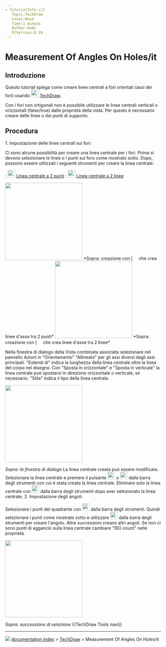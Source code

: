 ```yaml
---
- TutorialInfo:/it
   Topic:TechDraw
   Level:Base
   Time:1 minute
   Author:AnHi
   FCVersion:0.19
---
```


# Measurement Of Angles On Holes/it







## Introduzione

Questo tutorial spiega come creare linee centrali a fori orientati (assi dei fori) usando <img alt="" src=images/Workbench_TechDraw.svg  style="width:24px;"> [TechDraw](TechDraw_Workbench/it.md).

Con i fori non ortigonali non è possibile utilizzare le linee centrali verticali o orizzontali (false/true) dalle proprietà della vista. Per questo è necessario creare delle linee o dei punti di supporto.



## Procedura

1\. Impostazione delle linee centrali sui fori:

Ci sono alcune possibilità per creare una linea centrale per i fori. Prima si devono selezionare le linee o i punti sul foro come mostrato sotto. Dopo, possono essere utilizzati i seguenti strumenti per creare la linea centrale:

:   <img alt="" src=images/TechDraw_2PointCenterLine.svg  style="width:24px;"> [Linea centrale a 2 punti](TechDraw_2PointCenterLine/it.md)
:   <img alt="" src=images/TechDraw_2LineCenterLine.svg  style="width:24px;"> [Linea centrale a 2 linee](TechDraw_2LineCenterLine/it.md)

<img alt="" src=images/TechDraw_Tutorial_2PointCenterLine_example.png style="width:250px;"> 
*Sopra: creazione con [<img src=images/TechDraw_2PointCenterLine.svg style="width:16px"> che crea linee d'asse tra 2 punti*

<img alt="" src=images/TechDraw_Tutorial_2LineCenterLine_example.png style="width:250px;"> 
*Sopra: creazione con [<img src=images/TechDraw_2LineCenterLine.svg style="width:16px"> che crea linee d'asse tra 2 linee*

Nella finestra di dialogo della Vista combinata associata selezionare nel pannello Azioni in \"Orientamento\" \"Allineato\" per gli assi diversi dagli assi principali. \"Estendi di\" indica la lunghezza della linea centrale oltre la linea del corpo nel disegno. Con \"Sposta in orizzontale\" e \"Sposta in verticale\" la linea centrale può spostarsi in direzione orizzontale o verticale, se necessario. \"Stile\" indica il tipo della linea centrale.

<img alt="" src=images/Create-Center-Line3P.JPG  style="width:250px;">

*Sopra: la finestra di dialogo*
La linea centrale creata può essere modificata. Selezionare la linea centrale e premere il pulsante <img alt="" src=images/TechDraw_2LineCenterLine.svg  style="width:24px;"> o <img alt="" src=images/TechDraw_2PointCenterLine.svg  style="width:24px;"> dalla barra degli strumenti con cui è stata creata la linea centrale. Eliminare solo la linea centrale con <img alt="" src=images/TechDraw_CosmeticEraser.svg  style="width:24px;"> dalla barra degli strumenti dopo aver selezionato la linea centrale.
2. Impostazione degli angoli:

Selezionare i punti del quadrante con <img alt="" src=images/TechDraw_Quadrants.svg  style="width:24px;"> dalla barra degli strumenti. Quindi selezionare i punti come mostrato sotto e utilizzare <img alt="" src=images/TechDraw_Dimension_Angle3Pt.svg  style="width:24px;"> dalla barra degli strumenti per creare l\'angolo. Altre successioni creano altri angoli. Se non ci sono punti di aggancio sulla linea centrale cambiare \"ISO count\" nelle proprietà.

<img alt="" src=images/AnHi11.PNG  style="width:250px;">

*Sopra: successione di selezione* {{TechDraw Tools navi}}



---
![](images/Right_arrow.png) [documentation index](../README.md) > [TechDraw](Category_TechDraw.md) > Measurement Of Angles On Holes/it
